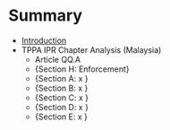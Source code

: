 # Summary

* [Introduction](README.md)
* TPPA IPR Chapter Analysis (Malaysia)
   * Article QQ.A
   * {Section H: Enforcement}
   * {Section A: x }
   * {Section B: x }
   * {Section C: x }
   * {Section D: x }
   * {Section E: x }

